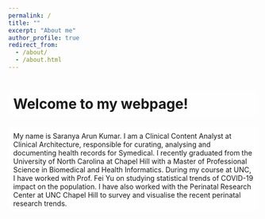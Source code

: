 ```yaml
---
permalink: /
title: ""
excerpt: "About me"
author_profile: true
redirect_from: 
  - /about/
  - /about.html
---
```



<style>
body {
  background-image: url('https://github.com/maitrey-gramo/maitrey-gramo.github.io/assets/111958072/0d639ecc-ba0b-43fc-a059-f701c14ee89a');
  background-repeat: no-repeat;
  background-attachment: fixed; 
  background-size: cover;
}
  
/* Float four columns side by side */
.column {
  float: left;
  width: 25%;
  padding: 0 10px;
}

/* Remove extra left and right margins, due to padding in columns */
.row {margin: 0 -5px;}

/* Clear floats after the columns */
.row:after {
  content: "";
  display: table;
  clear: both;
}

/* Style the counter cards */
.card {
<!--   box-shadow: 0 4px 8px 0 rgba(0, 0, 0, 0.2); /* this adds the "card" effect */ -->
  padding: 16px;
<!--   text-align: center; -->
<!--   background-color: #f1f1f1; -->
}

/* Responsive columns - one column layout (vertical) on small screens */
@media screen and (max-width: 600px) {
  .column {
    width: 100%;
    display: block;
    margin-bottom: 20px;
  }
}
  
a:link {
  text-decoration: none;
}

#rcorners {
  border-radius: 10px;
  background: rgba(255, 255, 255, 0.5);
  background-position: left top;
  background-repeat: repeat;
  padding: 10px;
}
  
</style>

<h1 id="rcorners">Welcome to my webpage!</h1>

<p id="rcorners">My name is Saranya Arun Kumar. I am a Clinical Content Analyst at <a href="https://clinicalarchitecture.com">Clinical Architecture</a>, responsible for curating, analysing and documenting health records for <a href="https://clinicalarchitecture.com/symedical/">Symedical</a>. I recently graduated from the <a href="https://www.unc.edu">University of North Carolina at Chapel Hill</a> with a <a href="https://chip.unc.edu">Master of Professional Science in Biomedical and Health Informatics</a>. During my course at UNC, I have worked with Prof. <a href="https://feiyu.web.unc.edu/">Fei Yu</a> on studying statistical trends of COVID-19 impact on the population. I have also worked with the <a href="https://www.med.unc.edu/psych/wmd/research/perinatal/">Perinatal Research Center</a> at UNC Chapel Hill to survey and visualise the recent perinatal research trends.</p>

